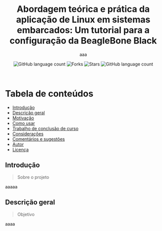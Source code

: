 <h1 align="center">Abordagem teórica e prática da aplicação de Linux em sistemas embarcados: Um tutorial para a configuração da BeagleBone Black</h1>
<p align="center">aaa </p>

<p align="center">
    <img alt="GitHub language count" src="https://img.shields.io/github/license/felipegarcia99/Curso-de-Linux-Embarcado">
    <img alt="Forks" src="https://img.shields.io/github/forks/felipegarcia99/Curso-de-Linux-Embarcado">
    <img alt="Stars" src="https://img.shields.io/github/stars/felipegarcia99/Curso-de-Linux-Embarcado">
    <img alt="GitHub language count" src="https://img.shields.io/github/languages/count/felipegarcia99/Curso-de-Linux-Embarcado">
</p>

<br>

Tabela de conteúdos
=================
<!--ts-->
   * [Introdução](#Introdução)
   * [Descrição geral](#objetivo)
   * [Motivação](#motivacao)
   * [Como usar](#howtouse)
   * [Trabalho de conclusão de curso](#tcc)
   * [Considerações](#consideracoes)
   * [Comentários e sugestões](#comentarios)
   * [Autor](#autor)
   * [Licença](#license)
<!--te-->

## Introdução
> Sobre o projeto

aaaaa

## Descrição geral
> Objetivo

aaaa
